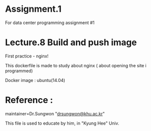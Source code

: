 # Assignment.1
For data center programming assignment #1

# Lecture.8 Build and push image
First practice - nginx!

This dockerfile is made to study about nginx ( about opening the site i programmed)

Docker image : ubuntu(14.04)

# Reference : 
maintainer=Dr.Sungwon "drsungwon@khu.ac.kr"

This file is used to educate by him, in "Kyung Hee" Univ.
